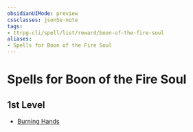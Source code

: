 ```yaml
---
obsidianUIMode: preview
cssclasses: json5e-note
tags:
- ttrpg-cli/spell/list/reward/boon-of-the-fire-soul
aliases:
- Spells for Boon of the Fire Soul
---
```

# Spells for Boon of the Fire Soul

## 1st Level

- [Burning Hands](/3-Mechanics/CLI/Compendium/spells/burning-hands.md "PHB")